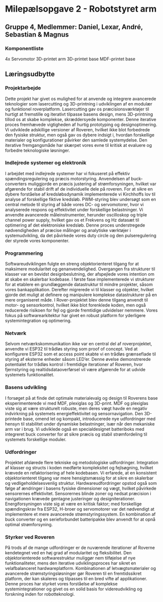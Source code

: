 # Milepælsopgave 2 - Robotstyret arm 

## Gruppe 4, Medlemmer: Daniel, Lexar, André, Sebastian & Magnus 

### Komponentliste

4x Servomotor
3D-printet arm
3D-printet base
MDF-printet base

## Læringsudbytte
### Projektarbejde
Dette projekt har givet os mulighed for at anvende og integrere avancerede teknologier som lasercutting og 3D-printning i udviklingen af en modulær og funktionel roverplatform. Lasercutting gav os præcisionsværktøjer til hurtigt at fremstille og iterativt tilpasse basens design, mens 3D-printning tillod os at skabe komplekse, skræddersyede komponenter. Denne iterative proces fremhævede vigtigheden af hurtig prototyping og designoptimering. Vi udviklede adskillige versioner af Roveren, hvilket ikke blot forbedrede den fysiske struktur, men også gav os dybere indsigt i, hvordan forskellige materialer og konfigurationer påvirker den samlede systemydelse. Den iterative fremgangsmåde har skærpet vores evne til kritisk at evaluere og forbedre teknologiske løsninger.

### Indlejrede systemer og elektronik
I arbejdet med indlejrede systemer har vi fokuseret på effektiv spændingsregulering og præcis motorstyring. Anvendelsen af buck-converters muliggjorde en præcis justering af strømforsyningen, hvilket var afgørende for stabil drift af de individuelle dele på roveren. For at sikre en dybere forståelse af kredsløbsdynamik implementerede vi Kirchhoffs lov til analyse af forskellige fiktive kredsløb. PWM-styring blev undersøgt som en central metode til styring af både vores DC- og servomotorer, hvor vi analyserede respons og effektivitet under forskellige belastninger. Vi anvendte avancerede måleinstrumenter, herunder oscilloskop og triple channel power supply, hvilket gav os et Frekvens og Hz datasæt til optimering af det elektroniske kredsløb. Denne proces understregede nødvendigheden af præcise målinger og analytiske værktøjer i systemudvikling, da det påvirkede vores duty circle og den pulseregulering der styrede vores komponenter. 

### Programmering
Softwareudviklingen fulgte en streng objektorienteret tilgang for at maksimere modularitet og genanvendelighed. Overgangen fra strukturer til klasser var en bevidst designbeslutning, der afspejlede vores intention om at skabe en skalerbar kodebase. I første fase implementerede vi strukturer for at etablere en grundlæggende datastruktur til mindre projekter, såsom vores bankapplikation. Derefter migrerede vi til klasser og objekter, hvilket gjorde det muligt at definere og manipulere komplekse datastrukturer på en mere organiseret måde. I Rover-projektet blev denne tilgang anvendt til motor- og sensorkontrol, hvilket ikke blot forenklede koden, men også reducerede risikoen for fejl og gjorde fremtidige udvidelser nemmere. Vores fokus på softwarearkitektur har givet en robust platform for yderligere systemintegration og optimering.

### Netværk
Selvom netværkskommunikation ikke var en central del af roverprojektet, anvendte vi ESP32 til trådløs styring som proof of concept. Ved at konfigurere ESP32 som et access point skabte vi en trådløs grænseflade til styring af eksterne enheder såsom LED’er. Denne øvelse demonstrerede potentialet for trådløs kontrol i fremtidige iterationer af Roveren, hvor fjernstyring og realtidsdataoverførsel vil være afgørende for at udvide systemets funktionalitet.

### Basens udvikling
I forsøget på at finde det optimale materialevalg og design til Roverens base eksperimenterede vi med MDF, plexiglas og 3D-print. MDF og plexiglas viste sig at være strukturelt robuste, men deres vægt havde en negativ indvirkning på systemets energieffektivitet og sensornavigation. Den 3D-printede base, omend let og kompakt, introducerede nye udfordringer med hensyn til stabilitet under dynamiske belastninger, især når den mekaniske arm var i brug. Vi udviklede også en specialdesignet batteriboks med integreret buck converter for at sikre præcis og stabil strømfordeling til systemets forskellige moduler. 

### Udfordringer
Projektet afslørede flere tekniske og metodologiske udfordringer. Integration af klasser og structs i koden medførte kompleksitet og fejlsøgning, hvilket krævede en refaktorisering af hele kodebasen. Vi erfarede, at en konsistent objektorienteret tilgang var mere hensigtsmæssig for at sikre en skalerbar og vedligeholdelsesvenlig struktur. Hardwareudfordringer opstod også som følge af ændringer i basens fysiske dimensioner og vægt, hvilket påvirkede sensorernes effektivitet. Sensorernes blinde zoner og nedsat præcision i navigationen krævede gentagne justeringer og designiterationer. Energiforsyningen viste sig at være en kritisk faktor; med forskellige spændingskrav fra ESP32, H-broer og servomotorer var det nødvendigt at implementere et mere avancerede strømstyringssystem. En kombination af buck converter og en serieforbundet batteripakke blev anvendt for at opnå optimal strømforsyning.

### Styrker ved Roveren
På trods af de mange udfordringer er de nuværende iterationer af Roverne kendetegnet ved en høj grad af modularitet og fleksibilitet. Den objektorienterede softwarestruktur muliggør nem tilføjelse af nye funktionaliteter, mens den iterative udviklingsproces har sikret en velafbalanceret hardwareplatform. Kombinationen af letvægtsmaterialer og avancerede strømstyringsløsninger gør Roveren til en fremtidssikret platform, der kan skaleres og tilpasses til en bred vifte af applikationer. Denne proces har styrket vores forståelse af komplekse systemintegrationer og givet os en solid basis for videreudvikling og forskning inden for robotteknologi.







